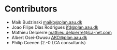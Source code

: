 # Contributors


* Maik Budzinski <maikb@plan.aau.dk>
* Joao Filipe Dias Rodrigues <jfd@plan.aau.dk>
* Mathieu Delpierre <mathieu.delpierre@lca-net.com>
* Albert Osei-Owusu <AKO@plan.aau.dk>
* Philip Coenen (2.-0 LCA consultants)


